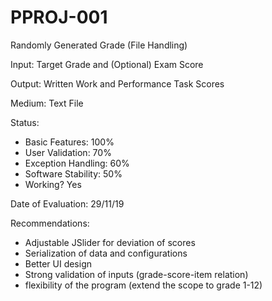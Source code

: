 # PPROJ-001
 Randomly Generated Grade (File Handling)

Input: Target Grade and (Optional) Exam Score

Output: Written Work and Performance Task Scores

Medium: Text File

Status:
- Basic Features: 100%
- User Validation: 70%
- Exception Handling: 60%
- Software Stability: 50%
- Working? Yes

Date of Evaluation: 29/11/19

Recommendations:
- Adjustable JSlider for deviation of scores
- Serialization of data and configurations
- Better UI design
- Strong validation of inputs (grade-score-item relation)
- flexibility of the program (extend the scope to grade 1-12)
